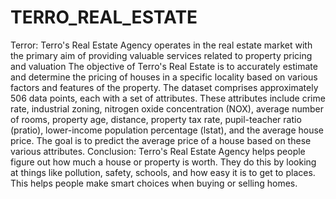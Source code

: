 # TERRO_REAL_ESTATE

Terror:
Terro's Real Estate Agency operates in the real estate market with the primary aim of providing valuable services related to property pricing and valuation
The objective of Terro's Real Estate is to accurately estimate and determine the pricing of houses in a specific locality based on various factors and features of the property.
The dataset comprises approximately 506 data points, each with a set of attributes. These attributes include crime rate, industrial zoning, nitrogen oxide concentration (NOX), average number of rooms, property age, distance, property tax rate, pupil-teacher ratio (pratio), lower-income population percentage (lstat), and the average house price. The goal is to predict the average price of a house based on these various attributes.
Conclusion:
Terro's Real Estate Agency helps people figure out how much a house or property is worth. They do this by looking at things like pollution, safety, schools, and how easy it is to get to places. This helps people make smart choices when buying or selling homes.
